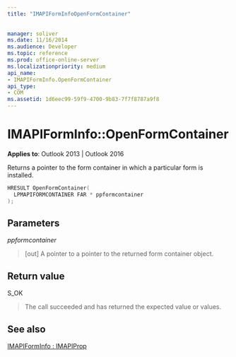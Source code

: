 ```yaml
---
title: "IMAPIFormInfoOpenFormContainer"
 
 
manager: soliver
ms.date: 11/16/2014
ms.audience: Developer
ms.topic: reference
ms.prod: office-online-server
ms.localizationpriority: medium
api_name:
- IMAPIFormInfo.OpenFormContainer
api_type:
- COM
ms.assetid: 1d6eec99-59f9-4700-9b83-7f7f8787a9f8
---
```


# IMAPIFormInfo::OpenFormContainer

  
  
**Applies to**: Outlook 2013 | Outlook 2016 
  
Returns a pointer to the form container in which a particular form is installed.
  
```cpp
HRESULT OpenFormContainer(
  LPMAPIFORMCONTAINER FAR * ppformcontainer
);
```

## Parameters

 _ppformcontainer_
  
> [out] A pointer to a pointer to the returned form container object.
    
## Return value

S_OK 
  
> The call succeeded and has returned the expected value or values.
    
## See also



[IMAPIFormInfo : IMAPIProp](imapiforminfoimapiprop.md)

